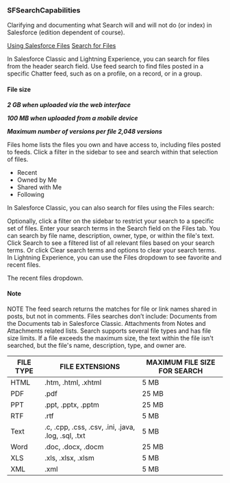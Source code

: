 ### SFSearchCapabilities
Clarifying and documenting what Search will and will not do (or index) in Salesforce (edition dependent of course).

[Using Salesforce Files](https://help.salesforce.com/articleView?id=collab_files_overview.htm&type=5)
[Search for Files](https://help.salesforce.com/articleView?id=collab_files_searching.htm&type=5)

In Salesforce Classic and Lightning Experience, you can search for files from the header search field. Use feed search to find files posted in a specific Chatter feed, such as on a profile, on a record, or in a group.

#### File size	
**_2 GB when uploaded via the web interface_**

**_100 MB when uploaded from a mobile device_**

**_Maximum number of versions per file	2,048 versions_**


Files home lists the files you own and have access to, including files posted to feeds. Click a filter in the sidebar to see and search within that selection of files.

  * Recent
 * Owned by Me
 * Shared with Me
 * Following

In Salesforce Classic, you can also search for files using the Files search:

Optionally, click a filter on the sidebar to restrict your search to a specific set of files.
Enter your search terms in the Search field on the Files tab. You can search by file name, description, owner, type, or within the file's text.
Click Search to see a filtered list of all relevant files based on your search terms. Or click Clear search terms and options to clear your search terms.
In Lightning Experience, you can use the Files dropdown to see favorite and recent files.

The recent files dropdown.

#### Note
NOTE The feed search returns the matches for file or link names shared in posts, but not in comments. Files searches don’t include:
Documents from the Documents tab in Salesforce Classic.
Attachments from Notes and Attachments related lists.
Search supports several file types and has file size limits. If a file exceeds the maximum size, the text within the file isn't searched, but the file's name, description, type, and owner are.

FILE TYPE |	FILE EXTENSIONS |	MAXIMUM FILE SIZE FOR SEARCH
| ------- | --------------- | ------- |
HTML |	.htm, .html, .xhtml |	5 MB
PDF	 | .pdf |	25 MB
PPT	 |.ppt, .pptx, .pptm |	25 MB
RTF	| .rtf	| 5 MB
Text |	.c, .cpp, .css, .csv, .ini, .java, .log, .sql, .txt |	5 MB
Word |	.doc, .docx, .docm |	25 MB
XLS	| .xls, .xlsx, .xlsm |	5 MB
XML	| .xml |	5 MB
